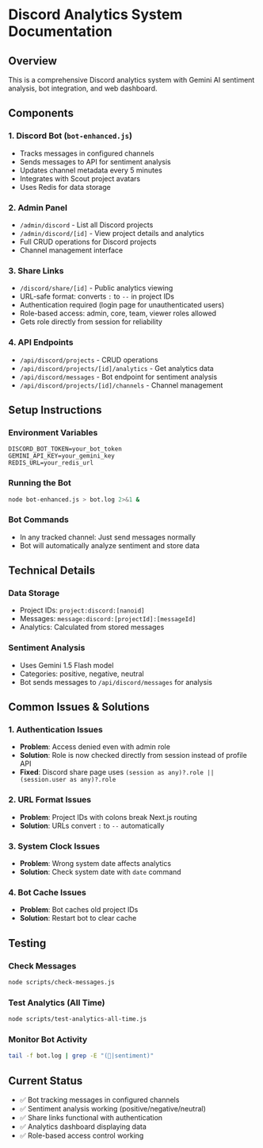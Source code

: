 # Discord Analytics System Documentation

## Overview
This is a comprehensive Discord analytics system with Gemini AI sentiment analysis, bot integration, and web dashboard.

## Components

### 1. Discord Bot (`bot-enhanced.js`)
- Tracks messages in configured channels
- Sends messages to API for sentiment analysis
- Updates channel metadata every 5 minutes
- Integrates with Scout project avatars
- Uses Redis for data storage

### 2. Admin Panel
- `/admin/discord` - List all Discord projects
- `/admin/discord/[id]` - View project details and analytics
- Full CRUD operations for Discord projects
- Channel management interface

### 3. Share Links
- `/discord/share/[id]` - Public analytics viewing
- URL-safe format: converts `:` to `--` in project IDs
- Authentication required (login page for unauthenticated users)
- Role-based access: admin, core, team, viewer roles allowed
- Gets role directly from session for reliability

### 4. API Endpoints
- `/api/discord/projects` - CRUD operations
- `/api/discord/projects/[id]/analytics` - Get analytics data
- `/api/discord/messages` - Bot endpoint for sentiment analysis
- `/api/discord/projects/[id]/channels` - Channel management

## Setup Instructions

### Environment Variables
```env
DISCORD_BOT_TOKEN=your_bot_token
GEMINI_API_KEY=your_gemini_key
REDIS_URL=your_redis_url
```

### Running the Bot
```bash
node bot-enhanced.js > bot.log 2>&1 &
```

### Bot Commands
- In any tracked channel: Just send messages normally
- Bot will automatically analyze sentiment and store data

## Technical Details

### Data Storage
- Project IDs: `project:discord:[nanoid]`
- Messages: `message:discord:[projectId]:[messageId]`
- Analytics: Calculated from stored messages

### Sentiment Analysis
- Uses Gemini 1.5 Flash model
- Categories: positive, negative, neutral
- Bot sends messages to `/api/discord/messages` for analysis

## Common Issues & Solutions

### 1. Authentication Issues
- **Problem**: Access denied even with admin role
- **Solution**: Role is now checked directly from session instead of profile API
- **Fixed**: Discord share page uses `(session as any)?.role || (session.user as any)?.role`

### 2. URL Format Issues
- **Problem**: Project IDs with colons break Next.js routing
- **Solution**: URLs convert `:` to `--` automatically

### 3. System Clock Issues
- **Problem**: Wrong system date affects analytics
- **Solution**: Check system date with `date` command

### 4. Bot Cache Issues
- **Problem**: Bot caches old project IDs
- **Solution**: Restart bot to clear cache

## Testing

### Check Messages
```bash
node scripts/check-messages.js
```

### Test Analytics (All Time)
```bash
node scripts/test-analytics-all-time.js
```

### Monitor Bot Activity
```bash
tail -f bot.log | grep -E "(📨|sentiment)"
```

## Current Status
- ✅ Bot tracking messages in configured channels
- ✅ Sentiment analysis working (positive/negative/neutral)
- ✅ Share links functional with authentication
- ✅ Analytics dashboard displaying data
- ✅ Role-based access control working 